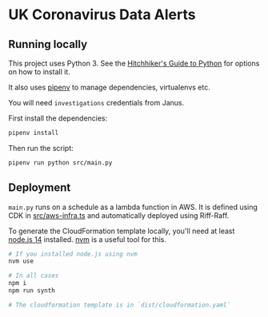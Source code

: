 # UK Coronavirus Data Alerts

## Running locally

This project uses Python 3. See the [Hitchhiker's Guide to Python](https://docs.python-guide.org/starting/installation/) for options on how to install it.

It also uses [pipenv](https://docs.python-guide.org/dev/virtualenvs/#installing-pipenv) to manage dependencies, virtualenvs etc.

You will need `investigations` credentials from Janus.

First install the dependencies:

```bash
pipenv install
```

Then run the script:

```bash
pipenv run python src/main.py
```

## Deployment

`main.py` runs on a schedule as a lambda function in AWS. It is defined using CDK in [src/aws-infra.ts](src/aws-infra.ts) and automatically deployed using Riff-Raff.

To generate the CloudFormation template locally, you'll need at least [node.js 14](https://nodejs.org/en/) installed. [nvm](https://github.com/nvm-sh/nvm) is a useful tool for this.

```bash
# If you installed node.js using nvm
nvm use

# In all cases
npm i
npm run synth

# The cloudformation template is in `dist/cloudformation.yaml`
```